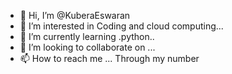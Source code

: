 - 👋 Hi, I’m @KuberaEswaran
- 👀 I’m interested in Coding and cloud computing...
- 🌱 I’m currently learning .python..
- 💞️ I’m looking to collaborate on ...
- 📫 How to reach me ...
Through my number
<!---
KuberaEswaran/KuberaEswaran is a ✨ special ✨ repository because its `README.md` (this file) appears on your GitHub profile.
You can click the Preview link to take a look at your changes.
--->
